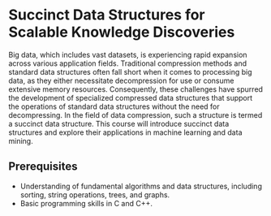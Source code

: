 # Succinct Data Structures for Scalable Knowledge Discoveries

Big data, which includes vast datasets, is experiencing rapid expansion across various application fields. Traditional compression methods and standard data structures often fall short when it comes to processing big data, as they either necessitate decompression for use or consume extensive memory resources. Consequently, these challenges have spurred the development of specialized compressed data structures that support the operations of standard data structures without the need for decompressing. In the field of data compression, such a structure is termed a succinct data structure. This course will introduce succinct data structures and explore their applications in machine learning and data mining.

## Prerequisites
- Understanding of fundamental algorithms and data structures, including sorting, string operations, trees, and graphs.
- Basic programming skills in C and C++.

  
